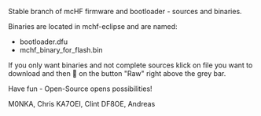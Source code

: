 Stable branch of mcHF firmware and bootloader - sources and binaries.

Binaries are located in mchf-eclipse and are named:
- bootloader.dfu
- mchf_binary_for_flash.bin

If you only want binaries and not complete sources klick on file you want to download and then  on the button "Raw" right above the grey bar.

Have fun - Open-Source opens possibilities!

M0NKA, Chris
KA7OEI, Clint
DF8OE, Andreas
